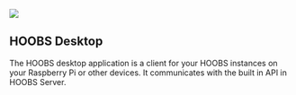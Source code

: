 ![](https://raw.githubusercontent.com/hoobs-org/HOOBS/master/docs/logo.png)

## HOOBS Desktop
The HOOBS desktop application is a client for your HOOBS instances on your Raspberry Pi or other devices. It communicates with the built in API in HOOBS Server.